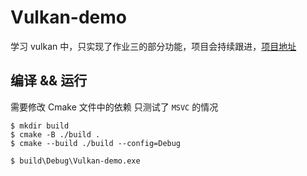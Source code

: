 # Vulkan-demo

学习 vulkan 中，只实现了作业三的部分功能，项目会持续跟进，[项目地址](https://github.com/clumsy-sy/Vulkan-demo) 

## 编译 && 运行

需要修改 Cmake 文件中的依赖
只测试了 `MSVC` 的情况

```shell
$ mkdir build
$ cmake -B ./build .
$ cmake --build ./build --config=Debug
```

```shell
$ build\Debug\Vulkan-demo.exe
```

